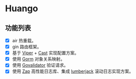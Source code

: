 # Huango

## 功能列表

- [x] air 热重载。
- [x] gin 路由框架。
- [x] 基于 [Viper](https://github.com/spf13/viper) + [Cast](https://github.com/spf13/cast) 实现配置方案。
- [x] 使用 [Gorm](https://gorm.io/) 对象关系映射。
- [x] 使用 [Govalidator](https://github.com/thedevsaddam/govalidator) 验证请求。
- [x] 使用 [Zap](https://github.com/uber-go/zap) 高性能日志库、集成 [lumberjack](https://github.com/natefinch/lumberjack) 滚动日志实现方案。
